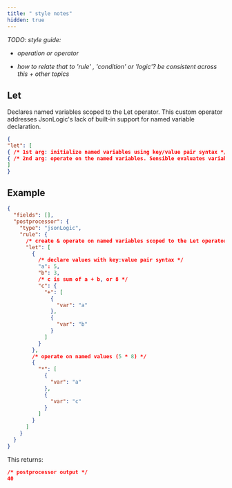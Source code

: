 ```yaml
---
title: " style notes"
hidden: true
---
```


*TODO: style guide:* 

- *operation or operator* 

+ *how to relate that to 'rule' , 'condition' or 'logic'? be consistent across this + other topics*

## Let

 Declares named variables scoped to the Let operator.  This custom operator addresses  JsonLogic's lack of built-in support for named variable declaration. 

```json
{
"let": [
{ /* 1st arg: initialize named variables using key/value pair syntax */ },
{ /* 2nd arg: operate on the named variables. Sensible evaluates variables in order, and can access previously defined variables  */ }
]
}
```

## Example

```json
{
  "fields": [],
  "postprocessor": {
    "type": "jsonLogic",
    "rule": {
      /* create & operate on named variables scoped to the Let operator */
      "let": [
        {
          /* declare values with key:value pair syntax */
          "a": 5,
          "b": 3,
          /* c is sum of a + b, or 8 */
          "c": {
            "+": [
              {
                "var": "a"
              },
              {
                "var": "b"
              }
            ]
          }
        },
        /* operate on named values (5 * 8) */
        {
          "*": [
            {
              "var": "a"
            },
            {
              "var": "c"
            }
          ]
        }
      ]
    }
  }
}
```

This returns:

```json
/* postprocessor output */
40
```

